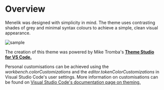 # Overview
Menelik was designed with simplicity in mind. The theme uses contrasting shades of grey and minimal syntax colours to achieve a simple, clean visual appearance.

![sample](https://user-images.githubusercontent.com/102671271/177562226-e4045593-4b90-47d4-a29a-fcf248f324fa.png?raw=true)

The creation of this theme was powered by Mike Tromba's [**Theme Studio for VS Code.**](https://themes.vscode.one/)

Personal customisations can be achieved using the _workbench.colorCustomizations_ and the _editor.tokenColorCustomizations_ in Visual Studio Code's user settings. More information on customisations can be found on [Visual Studio Code's documentation page on theming.](https://code.visualstudio.com/docs/getstarted/themes)
